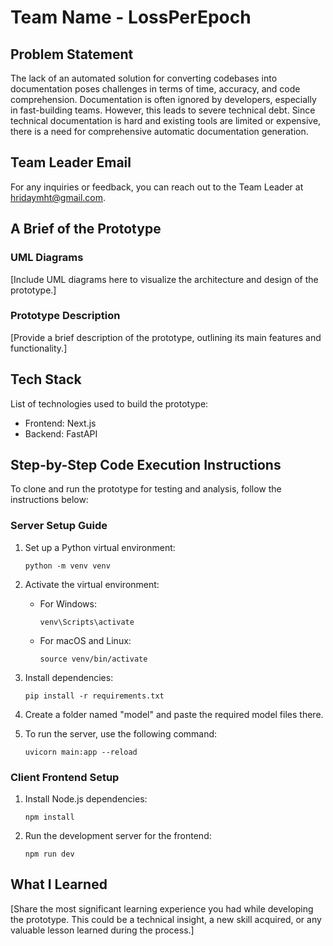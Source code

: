 # Team Name - LossPerEpoch

## Problem Statement
The lack of an automated solution for converting codebases into documentation poses challenges in terms of time, accuracy, and code comprehension. Documentation is often ignored by developers, especially in fast-building teams. However, this leads to severe technical debt. Since technical documentation is hard and existing tools are limited or expensive, there is a need for comprehensive automatic documentation generation.

## Team Leader Email
For any inquiries or feedback, you can reach out to the Team Leader at hridaymht@gmail.com.

## A Brief of the Prototype
### UML Diagrams
[Include UML diagrams here to visualize the architecture and design of the prototype.]

### Prototype Description
[Provide a brief description of the prototype, outlining its main features and functionality.]

## Tech Stack
List of technologies used to build the prototype:
- Frontend: Next.js
- Backend: FastAPI

## Step-by-Step Code Execution Instructions
To clone and run the prototype for testing and analysis, follow the instructions below:

### Server Setup Guide

1. Set up a Python virtual environment:
   ```
   python -m venv venv
   ```

2. Activate the virtual environment:
   - For Windows:
     ```
     venv\Scripts\activate
     ```
   - For macOS and Linux:
     ```
     source venv/bin/activate
     ```

3. Install dependencies:
   ```
   pip install -r requirements.txt
   ```

4. Create a folder named "model" and paste the required model files there.

5. To run the server, use the following command:
   ```
   uvicorn main:app --reload
   ```

### Client Frontend Setup

1. Install Node.js dependencies:
   ```
   npm install
   ```

2. Run the development server for the frontend:
   ```
   npm run dev
   ```

## What I Learned
[Share the most significant learning experience you had while developing the prototype. This could be a technical insight, a new skill acquired, or any valuable lesson learned during the process.]
